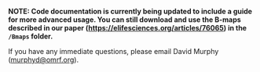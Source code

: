 **NOTE: Code documentation is currently being updated to include a guide for more advanced usage. You can still download and use the B-maps described in our paper (https://elifesciences.org/articles/76065) in the `/Bmaps` folder.**

If you have any immediate questions, please email David Murphy (murphyd@omrf.org).
